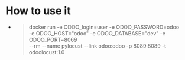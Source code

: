 # How to use it
* > docker run -e ODOO_login=user -e ODOO_PASSWORD=odoo \
    -e ODOO_HOST="odoo" -e ODOO_DATABASE="dev" -e ODOO_PORT=8069 \
    --rm --name pylocust --link odoo:odoo -p 8089:8089 -t odoolocust:1.0
